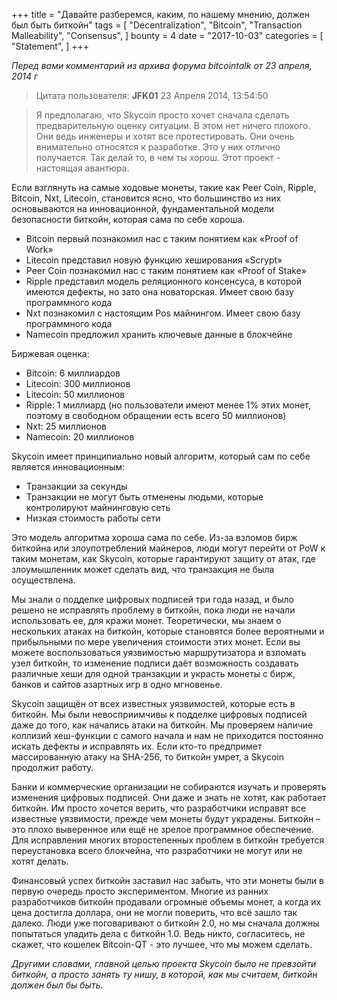+++
title = "Давайте разберемся, каким, по нашему мнению, должен был быть биткойн"
tags = [
    "Decentralization",
    "Bitcoin",
    "Transaction Malleability",
    "Consensus",
]
bounty = 4
date = "2017-10-03"
categories = [
    "Statement",
]
+++

*Перед вами комментарий из архива форума bitcointalk от 23 апреля, 2014 г*

> Цитата пользователя: **JFK01** 23 Апреля 2014, 13:54:50

> Я предполагаю, что Skycoin просто хочет сначала сделать предварительную оценку ситуации. В этом нет ничего плохого. Они ведь инженеры и хотят все протестировать. Они очень внимательно относятся к разработке. Это у них отлично получается. Так делай то, в чем ты хорош. Этот проект - настоящая авантюра.

Если взглянуть на самые ходовые монеты, такие как Peer Coin, Ripple, Bitcoin, Nxt, Litecoin, становится ясно, что большинство из них основываются на инновационной, фундаментальной модели безопасности  биткойн, которая сама по себе хороша.

- Bitcoin первый познакомил нас с таким понятием как «Proof of Work»
- Litecoin представил новую функцию хеширования «Scrypt»
- Peer Coin познакомил нас с таким понятием как «Proof of Stake»
- Ripple представил модель реляционного консенсуса, в которой имеются дефекты, но зато она новаторская.  Имеет свою базу программного кода
- Nxt познакомил с настоящим Pos майнингом. Имеет свою базу программного кода
- Namecoin предложил хранить ключевые данные в блокчейне


Биржевая оценка: 

- Bitcoin: 6 миллиардов
- Litecoin: 300 миллионов
- Litecoin: 50 миллионов
- Ripple: 1 миллиард (но пользователи имеют менее 1% этих монет, поэтому в свободном обращении есть всего 50 миллионов)
- Nxt: 25 миллионов
- Namecoin: 20 миллионов

Skycoin имеет принципиально новый алгоритм, который сам по себе является инновационным:

- Транзакции за секунды
- Транзакции не могут быть отменены людьми, которые контролируют майнинговую сеть
- Низкая стоимость работы сети

Это модель алгоритма хороша сама по себе. Из-за взломов бирж биткойна или злоупотреблений майнеров, люди могут перейти от PoW  к таким монетам, как Skycoin, которые гарантируют защиту от атак, где злоумышленник может сделать вид, что транзакция не была осуществлена.

Мы знали о подделке цифровых подписей три года назад, и было решено не исправлять проблему в биткойн, пока люди не начали использовать ее, для кражи монет. Теоретически, мы знаем о нескольких атаках на биткойн,  которые становятся более вероятными и прибыльными по мере увеличения стоимости этих монет. Если вы можете воспользоваться уязвимостью маршрутизатора  и взломать  узел биткойн, то изменение подписи даёт возможность создавать различные хеши для одной транзакции и украсть монеты с бирж, банков и сайтов азартных игр в одно мгновенье.

Skycoin защищён от всех известных уязвимостей, которые есть в биткойн. Мы были невосприимчивы к подделке цифровых подписей даже до того, как начались атаки на биткойн. Мы проверяем наличие коллизий хеш-функции с самого начала и нам не приходится постоянно искать дефекты и исправлять их. Если кто-то предпримет массированную атаку на SHA-256, то биткойн умрет, а Skycoin продолжит работу.

Банки и коммерческие организации не собираются изучать и проверять изменения цифровых подписей. Они даже и знать не хотят, как работает биткойн. Им просто хочется верить, что разработчики исправят все известные уязвимости, прежде чем монеты будут украдены. Биткойн – это плохо выверенное или ещё не зрелое программное обеспечение. Для исправления многих второстепенных проблем в биткойн требуется переустановка всего блокчейна, что разработчики не могут или не хотят делать.

Финансовый успех  биткойн заставил нас забыть, что эти монеты были в первую очередь просто экспериментом. Многие из ранних разработчиков биткойн продавали огромные объемы монет, а когда их цена достигла доллара, они не могли поверить, что всё зашло  так далеко. Люди уже поговаривают о биткойн 2.0, но мы сначала должны попытаться  уладить дела с биткойн 1.0. Ведь никто, согласитесь, не скажет, что кошелек Bitcoin-QT  - это лучшее, что мы можем сделать.


*Другими словами, главной целью проекта Skycoin было не превзойти биткойн, а просто занять ту нишу, в которой, как мы считаем, биткойн должен был бы быть.*
